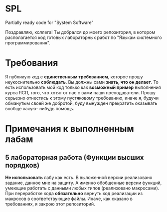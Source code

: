 # SPL
Partially ready code for "System Software"

Поздравляю, коллега! 
Ты добрался до моего репозитория, в котором располагается код готовых лабораторных работ по "Языкам системного программирования".

Требования
==========
Я публикую код с **единственным требованием**, которое прошу неукоснительно **соблюдать**. Вы должны сами **знать, что он делает**. То есть использовать мой код только как **возможный пример** выполнения курса ЯСП, того, что хотят от нас с вами наши преподаватели. Прошу серьезно отнестись к этому пустяковому требованию, иначе я, будучи обманутым своей же добротой, буду вынужден прекратить оказывать вообще какую- нибудь помощь. 

Примечания к выполненным лабам
==============================
5 лабораторная работа (Функции высших порядков)
----------------------------------------------
**Не использовать** лабу как есть. В выложенной версии реализовано задание, данное мне на защиту. А именно обобщенные версии функций, умеющие работать с данными любых типов (реализовано макросами). При переработке кода **обязательно** вернуть код реализации из макросов в соответствующие файлы. Иначе, как сказано в требованиях, я закрою этот репозиторий.
